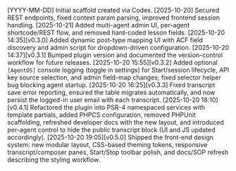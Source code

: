 [YYYY-MM-DD] Initial scaffold created via Codex.
[2025-10-20] Secured REST endpoints, fixed context param parsing, improved frontend session handling.
[2025-10-21] Added multi-agent admin UI, per-agent shortcode/REST flow, and removed hard-coded lesson fields.
[2025-10-20 14:35][v0.3.0] Added dynamic post-type mapping UI with ACF field discovery and admin script for dropdown-driven configuration.
[2025-10-20 14:37][v0.3.1] Bumped plugin version and documented the version-control workflow for future releases.
[2025-10-20 15:55][v0.3.2] Added optional `[AgentOS]` console logging (toggle in settings) for Start/session lifecycle, API key source selection, and admin field-map changes; fixed selector helper bug blocking agent startup.
[2025-10-20 16:25][v0.3.3] Fixed transcript save error reporting, ensured the table migrates automatically, and now persist the logged-in user email with each transcript.
[2025-10-20 18:10][v0.4.1] Refactored the plugin into PSR-4 namespaced services with template partials, added PHPCS configuration, removed PHPUnit scaffolding, refreshed developer docs with the new layout, and introduced per-agent control to hide the public transcript block (UI and JS updated accordingly).
[2025-10-20 19:05][v0.5.0] Shipped the front-end design system: new modular layout, CSS-based theming tokens, responsive transcript/composer panes, Start/Stop toolbar polish, and docs/SOP refresh describing the styling workflow.
